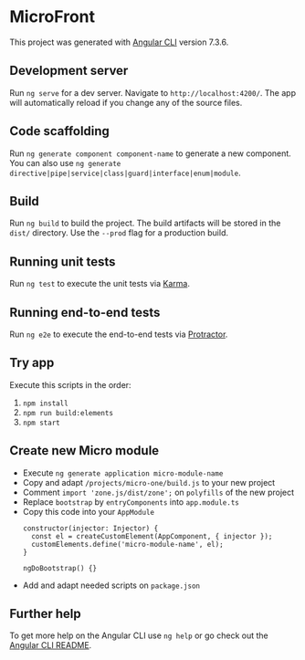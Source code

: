 # MicroFront

This project was generated with [Angular CLI](https://github.com/angular/angular-cli) version 7.3.6.

## Development server

Run `ng serve` for a dev server. Navigate to `http://localhost:4200/`. The app will automatically reload if you change any of the source files.

## Code scaffolding

Run `ng generate component component-name` to generate a new component. You can also use `ng generate directive|pipe|service|class|guard|interface|enum|module`.

## Build

Run `ng build` to build the project. The build artifacts will be stored in the `dist/` directory. Use the `--prod` flag for a production build.

## Running unit tests

Run `ng test` to execute the unit tests via [Karma](https://karma-runner.github.io).

## Running end-to-end tests

Run `ng e2e` to execute the end-to-end tests via [Protractor](http://www.protractortest.org/).


## Try app

Execute this scripts in the order:
1) `npm install`
2) `npm run build:elements`
3) `npm start`

## Create new Micro module

* Execute `ng generate application micro-module-name`
* Copy and adapt `/projects/micro-one/build.js` to your new project
* Comment `import 'zone.js/dist/zone';` on `polyfills` of the new project
* Replace `bootstrap` by `entryComponents` into `app.module.ts`
* Copy this code into your `AppModule`
  ```
  constructor(injector: Injector) {
    const el = createCustomElement(AppComponent, { injector });
    customElements.define('micro-module-name', el);
  }

  ngDoBootstrap() {}
  ``` 
* Add and adapt needed scripts on `package.json`

## Further help

To get more help on the Angular CLI use `ng help` or go check out the [Angular CLI README](https://github.com/angular/angular-cli/blob/master/README.md).







